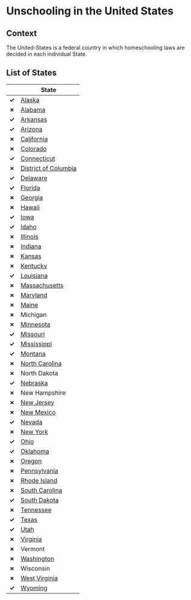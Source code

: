 # Unschooling in the United States

## Context

The United-States is a federal country in which homeschooling laws
are decided in each individual State.

## List of States

|       | State                               |
| ----- | ----------------------------------- |
| **✓** | [Alaska](Alaska.md)                 |
| **✗** | [Alabama](Alabama.md)               |
| **✓** | [Arkansas](Arkansas.md)             |
| **✓** | [Arizona](Arizona.md)               |
| **✗** | [California](California.md)         |
| **✗** | [Colorado](Colorado.md)             |
| **✓** | [Connecticut](Connecticut.md)       |
| **✗** | [District of Columbia](DC.md)       |
| **✓** | [Delaware](Delaware.md)             |
| **✓** | [Florida](Florida.md)               |
| **✗** | [Georgia](Georgia.md)               |
| **✗** | [Hawaii](Hawaii.md)                 |
| **✓** | [Iowa](Iowa.md)                     |
| **✓** | [Idaho](Idaho.md)                   |
| **✗** | [Illinois](Illinois.md)             |
| **✗** | [Indiana](Indiana.md)               |
| **✗** | [Kansas](Kansas.md)                 |
| **✗** | [Kentucky](Kentucky.md)             |
| **✓** | [Louisiana](Louisiana.md)           |
| **✗** | [Massachusetts](Massachusetts.md)   |
| **✗** | [Maryland](Maryland.md)             |
| **✗** | [Maine](Maine.md)                   |
| **✗** | Michigan                            |
| **✗** | [Minnesota](Minnesota.md)           |
| **✓** | [Missouri](Missouri.md)             |
| **✓** | [Mississippi](Mississippi.md)       |
| **✓** | [Montana](Montana.md)               |
| **✗** | [North Carolina](North-Carolina.md) |
| **✗** | North Dakota                        |
| **✓** | [Nebraska](Nebraska.md)             |
| **✗** | New Hampshire                       |
| **✗** | [New Jersey](New-Jersey.md)         |
| **✗** | [New Mexico](New-Mexico.md)         |
| **✓** | [Nevada](Nevada.md)                 |
| **✗** | [New York](New-York.md)             |
| **✓** | [Ohio](Ohio.md)                     |
| **✓** | [Oklahoma](Oklahoma.md)             |
| **✗** | [Oregon](Oregon.md)                 |
| **✗** | [Pennsylvania](Pennsylvania.md)     |
| **✗** | [Rhode Island](Rhode-Island.md)     |
| **✗** | [South Carolina](South-Carolina.md) |
| **✓** | [South Dakota](South-Dakota.md)     |
| **✗** | [Tennessee](Tennessee.md)           |
| **✓** | [Texas](Texas.md)                   |
| **✓** | [Utah](Utah.md)                     |
| **✗** | [Virginia](Virginia.md)             |
| **✗** | Vermont                             |
| **✗** | [Washington](Washington.md)         |
| **✗** | Wisconsin                           |
| **✗** | [West Virginia](West-Virginia.md)   |
| **✓** | [Wyoming](Wyoming.md)               |
